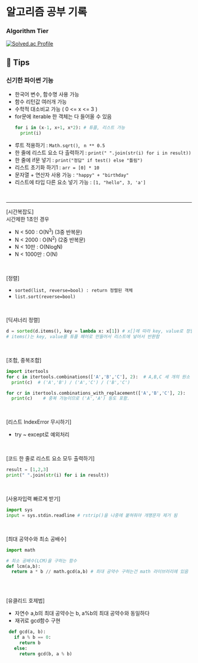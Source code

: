 # 알고리즘 공부 기록

### Algorithm Tier
[![Solved.ac Profile](http://mazassumnida.wtf/api/v2/generate_badge?boj=mopil1102)](https://solved.ac/mopil1102/)

## 📜 Tips
### 신기한 파이썬 기능
  - 한국어 변수, 함수명 사용 가능
  - 함수 리턴값 여러개 가능
  - 수학적 대소비교 가능 ( 0 <= x <= 3 )
  - for문에 iterable 한 객체는 다 들어올 수 있음
    ```python
    for i in (x-1, x+1, x*2): # 튜플, 리스트 가능
      print(i)
    ```
  - 루트 적용하기 : ```Math.sqrt()```, ``` n ** 0.5```
  - 한 줄에 리스트 요소 다 출력하기 : ```print(" ".join(str(i) for i in result)) ```
  - 한 줄에 if문 넣기 : ```print("정답" if test() else "틀림")```
  - 리스트 초기화 하기1 : ``` arr = [0] * 10 ```
  - 문자열 + 연산자 사용 가능 : ```"happy" + "birthday"```
  - 리스트에 타입 다른 요소 넣기 가능 : ```[1, "hello", 3, 'a']```
  <br>
<hr>

[시간복잡도]
  <br>시간제한 1초인 경우
  - N < 500 : O(N<sup>3</sup>) (3중 반복문)
  - N < 2000 : O(N<sup>2</sup>) (2중 반복문)
  - N < 10만 : O(NlogN)
  - N < 1000만 : O(N)
 <br>
 
[정렬]

  - ```sorted(list, reverse=bool) : return 정렬된 객체```
  - ```list.sort(reverse=bool)```
  <br>
  
[딕셔너리 정렬]
  ```python
  d = sorted(d.items(), key = lambda x: x[1]) # x[]에 따라 key, value로 정렬할 건지 기준을 정해주면 됨
  # items()는 key, value를 튜플 페어로 만들어서 리스트에 넣어서 반환함
  ```
  <br>

[조합, 중복조합]
  ```python
  import itertools
  for c in itertools.combinations(['A','B','C'], 2):  # A,B,C 세 개의 원소 중 두 개를 뽑는 경우의 수 = 3가지
    print(c)  # ('A','B') / ('A','C') / ('B','C')

  for cr in itertools.combinations_with_replacement(['A','B','C'], 2):
    print(c)    # 중복 가능이므로 ('A','A') 등도 포함.
  ```
  <br>
  
[리스트 IndexError 무시하기]
 - try ~ except로 예외처리
  <br>

[코드 한 줄로 리스트 요소 모두 출력하기]
  ```python
  result = [1,2,3]
  print(" ".join(str(i) for i in result))
  ```
  <br>
  
[사용자입력 빠르게 받기]
  ```python
  import sys
  input = sys.stdin.readline # rstrip()을 나중에 붙혀줘야 개행문자 제거 됨
  ```
  <br>
  
 [최대 공약수와 최소 공배수]
  ```python
  import math
  
  # 최소 공배수(LCM)을 구하는 함수
  def lcm(a,b):
    return a * b // math.gcd(a,b) # 최대 공약수 구하는건 math 라이브러리에 있음
    
  ```
  <br>
  
[유클리드 호제법]
  - 자연수 a,b의 최대 공약수는 b, a%b의 최대 공약수와 동일하다
  - 재귀로 gcd함수 구현
   ```python
    def gcd(a, b):
      if a % b == 0:
        return b
      else:
        return gcd(b, a % b)
   ```
   <br>

